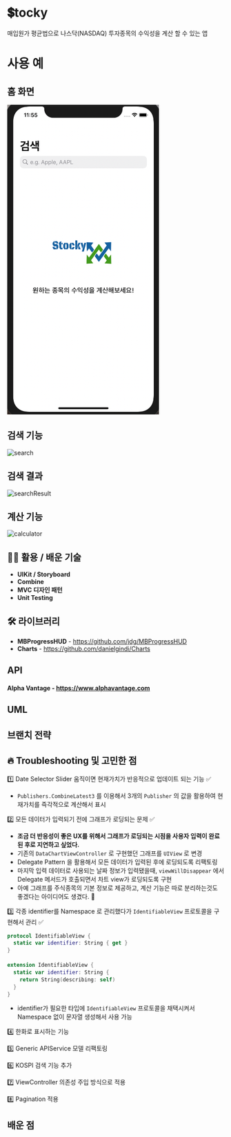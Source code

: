 # 💲tocky
매입원가 평균법으로 나스닥(NASDAQ) 투자종목의 수익성을 계산 할 수 있는 앱

# 사용 예
## 홈 화면
![alt text](https://github.com/junbangg/Stocky/blob/main/img/1.png?raw=true)

## 검색 기능
![search](https://user-images.githubusercontent.com/33091784/144051586-9b69e49f-5289-41a9-9c4f-ac275d08b847.gif)

## 검색 결과
![searchResult](https://user-images.githubusercontent.com/33091784/144051574-af8e73e7-36b0-44bd-af66-c71ea7266d20.gif)

## 계산 기능
![calculator](https://user-images.githubusercontent.com/33091784/144052656-d1f13703-d06e-485e-84c5-1c576dc49499.gif)


## 🧑‍💻 활용 / 배운 기술
- **UIKit / Storyboard**
- **Combine**
- **MVC 디자인 패턴**
- **Unit Testing**

## 🛠 라이브러리
- **MBProgressHUD** - https://github.com/jdg/MBProgressHUD
- **Charts**  -  https://github.com/danielgindi/Charts

## API
#### Alpha Vantage - https://www.alphavantage.com

## UML

## 브랜치 전략


## 🔥 Troubleshooting 및 고민한 점

1️⃣ Date Selector Slider 움직이면 현재가치가 반응적으로 업데이트 되는 기능 ✅
  - `Publishers.CombineLatest3` 를 이용해서 3개의 `Publisher` 의 값을 활용하여 현재가치를 즉각적으로 계산해서 표시
 
2️⃣ 모든 데이터가 입력되기 전에 그래프가 로딩되는 문제 ✅
  - **조금 더 반응성이 좋은 UX를 위해서 그래프가 로딩되는 시점을 사용자 입력이 완료된 후로 지연하고 싶었다.**
  - 기존의 `DataChartViewController` 로 구현했던 그래프를 `UIView` 로 변경
  - Delegate Pattern 을 활용해서 모든 데이터가 입력된 후에 로딩되도록 리팩토링
  - 마지막 입력 데이터로 사용되는 날짜 정보가 입력됐을때, `viewWillDisappear` 에서 Delegate 메서드가 호출되면서 차트 view가 로딩되도록 구현
  - 아예 그래프를 주식종목의 기본 정보로 제공하고, 계산 기능은 따로 분리하는것도 좋겠다는 아이디어도 생겼다. 🤔

3️⃣ 각종 identifier를 Namespace 로 관리했다가 `IdentifiableView` 프로토콜을 구현해서 관리 ✅
  ```swift
  protocol IdentifiableView {
    static var identifier: String { get }
  }

  extension IdentifiableView {
    static var identifier: String {
      return String(describing: self)
    }
  }
  ```
  - identifier가 필요한 타입에 `IdentifiableView` 프로토콜을 채택시켜서 Namespace 없이 문자열 생성해서 사용 가능
 
4️⃣ 한화로 표시하는 기능

5️⃣ Generic APIService 모델 리팩토링

6️⃣ KOSPI 검색 기능 추가

7️⃣ ViewController 의존성 주입 방식으로 적용

8️⃣ Pagination 적용

## 배운 점


